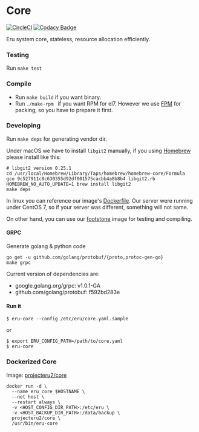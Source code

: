 Core
====
[![CircleCI](https://circleci.com/gh/projecteru2/core/tree/master.svg?style=shield)](https://circleci.com/gh/projecteru2/core/tree/master)
[![Codacy Badge](https://api.codacy.com/project/badge/Grade/e26ca3ee697d406caa9e49b0c491ff13)](https://www.codacy.com/app/CMGS/core?utm_source=github.com&amp;utm_medium=referral&amp;utm_content=projecteru2/core&amp;utm_campaign=Badge_Grade)

Eru system core, stateless, resource allocation efficiently.

### Testing

Run ` make test `

### Compile

* Run ` make build ` if you want binary.
* Run `./make-rpm ` if you want RPM for el7. However we use [FPM](https://github.com/jordansissel/fpm) for packing, so you have to prepare it first.

### Developing

Run `make deps` for generating vendor dir.

Under macOS we have to install `libgit2` manually, if you using [Homebrew](https://brew.sh/) please install like this:

```shell
# libgit2 version 0.25.1
cd /usr/local/Homebrew/Library/Taps/homebrew/homebrew-core/Formula
gco 9c527911c8c630355d92df001575cacbb4a8b8b4 libgit2.rb
HOMEBREW_NO_AUTO_UPDATE=1 brew install libgit2
make deps
```

In linux you can reference our image's [Dockerfile](https://github.com/projecteru2/core/blob/master/.circleci/Dockerfile). Our server were running under CentOS 7, so if your server was different, something will not same.

On other hand, you can use our [footstone](https://hub.docker.com/r/projecteru2/footstone/) image for testing and compiling.

#### GRPC

Generate golang & python code

```shell
go get -u github.com/golang/protobuf/{proto,protoc-gen-go}
make grpc
```

Current version of dependencies are:

* google.golang.org/grpc: v1.0.1-GA
* github.com/golang/protobuf: f592bd283e

#### Run it

```shell
$ eru-core --config /etc/eru/core.yaml.sample
```

or

```shell
$ export ERU_CONFIG_PATH=/path/to/core.yaml
$ eru-core
```

### Dockerized Core

Image: [projecteru2/core](https://hub.docker.com/r/projecteru2/core/)

```shell
docker run -d \
  --name eru_core_$HOSTNAME \
  --net host \
  --restart always \
  -v <HOST_CONFIG_DIR_PATH>:/etc/eru \
  -v <HOST_BACKUP_DIR_PATH>:/data/backup \
  projecteru2/core \
  /usr/bin/eru-core
```
